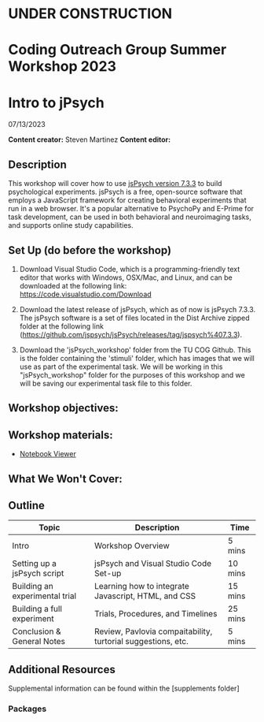 # UNDER CONSTRUCTION
# Coding Outreach Group Summer Workshop 2023
# Intro to jPsych
07/13/2023

__**Content creator:**__ Steven Martinez
__**Content editor:**__ 

## Description
This workshop will cover how to use [jsPsych version 7.3.3](https://github.com/jspsych/jsPsych/releases/tag/jspsych%407.3.3) to build psychological experiments. jsPsych is a free, open-source software that employs a JavaScript framework for creating behavioral experiments that run in a web browser. It's a popular alternative to PsychoPy and E-Prime for task development, can be used in both behavioral and neuroimaging tasks, and supports online study capabilities.  

## Set Up (do before the workshop)
1. Download Visual Studio Code, which is a programming-friendly text editor that works with Windows, OSX/Mac, and Linux, and can be downloaded at the following link:  https://code.visualstudio.com/Download

2. Download the latest release of jsPsych, which as of now is jsPsych 7.3.3. The jsPsych software is a set of files located in the Dist Archive zipped folder at the following link (https://github.com/jspsych/jsPsych/releases/tag/jspsych%407.3.3).

3. Download the 'jsPsych_workshop' folder from the TU COG Github. This is the folder containing the 'stimuli' folder, which has images that we will use as part of the experimental task. We will be working in this "jsPsych_workshop" folder for the purposes of this workshop and we will be saving our experimental task file to this folder.

    
## Workshop objectives:


## Workshop materials:
- [Notebook Viewer](https://tu-coding-outreach-group.github.io/cog_summer_workshops_2023/jspsych/index.html)

## What We Won't Cover:

## Outline
| Topic | Description | Time |
| --- | --- | --- |
| Intro | Workshop Overview | 5 mins |
| Setting up a jsPsych script | jsPsych and Visual Studio Code Set-up  | 10 mins |
| Building an experimental trial | Learning how to integrate Javascript, HTML, and CSS | 15 mins |
| Building a full experiment | Trials, Procedures, and Timelines | 25 mins  |
| Conclusion & General Notes | Review, Pavlovia compaitability, turtorial suggestions, etc. | 5 mins |

## Additional Resources
Supplemental information can be found within the [supplements folder]

### Packages

